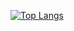 [![Top Langs](https://github-readme-stats.vercel.app/api/top-langs/?username=joaosantoz&langs_count=10)](https://github.com/anuraghazra/github-readme-stats)

